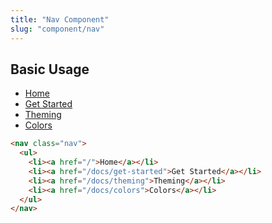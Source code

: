 ```yaml
---
title: "Nav Component"
slug: "component/nav"
---
```


## Basic Usage

<div class="not-content">
  <nav class="nav">
    <ul>
      <li><a href="/">Home</a></li>
      <li><a href="/docs/get-started">Get Started</a></li>
      <li><a href="/docs/theming">Theming</a></li>
      <li><a href="/docs/colors">Colors</a></li>
    </ul>
  </nav>
</div>

<!-- prettier-ignore -->
```html
<nav class="nav">
  <ul>
    <li><a href="/">Home</a></li>
    <li><a href="/docs/get-started">Get Started</a></li>
    <li><a href="/docs/theming">Theming</a></li>
    <li><a href="/docs/colors">Colors</a></li>
  </ul>
</nav>
```
